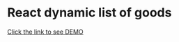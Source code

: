 # React dynamic list of goods
 [Click the link to see DEMO](https://xipholena.github.io/react_dynamic-list-of-goods/)

